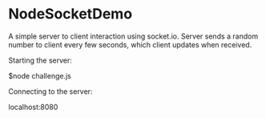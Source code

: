 NodeSocketDemo
==============

A simple server to client interaction using socket.io.  Server sends a random number to client every few seconds, which client updates when received. 


Starting the server:

  $node challenge.js

Connecting to the server:

  localhost:8080
